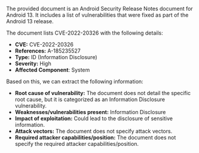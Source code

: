 The provided document is an Android Security Release Notes document for Android 13. It includes a list of vulnerabilities that were fixed as part of the Android 13 release.

The document lists CVE-2022-20326 with the following details:

- **CVE:** CVE-2022-20326
- **References:** A-185235527
- **Type:** ID (Information Disclosure)
- **Severity:** High
- **Affected Component**: System

Based on this, we can extract the following information:

- **Root cause of vulnerability:** The document does not detail the specific root cause, but it is categorized as an Information Disclosure vulnerability.
- **Weaknesses/vulnerabilities present:** Information Disclosure
- **Impact of exploitation:** Could lead to the disclosure of sensitive information.
- **Attack vectors:** The document does not specify attack vectors.
- **Required attacker capabilities/position:** The document does not specify the required attacker capabilities/position.